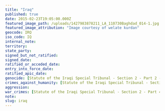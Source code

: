 ```yaml
---
title: "Iraq"
published: true
date: 2015-02-23T19:05:00.000Z
featured_image_path: /uploads/1427983878211_LA_110730Baghdad_014-1.jpg
featured_image_attribution: "Image courtesy of welate kurdan"
geocode: IRQ
iso_code: IQ
internal_note:
territory:
state_party:
signed_but_not_ratified:
signed_date:
ratified_or_acceded_date:
entry_into_force_date:
ratified_apic_date:
genocide: [Statute of the Iraqi Special Tribunal - Section 2 - Part 2 - Article 11](http://preventgenocide.org/law/domestic/iraqispecialtribunal.htm)
crimes_against_humanity: [Statute of the Iraqi Special Tribunal - Section 2 - Part 3 - Article 12](http://preventgenocide.org/law/domestic/iraqispecialtribunal.htm)
aggression:
war_crimes: [Statute of the Iraqi Special Tribunal - Section 2 - Part 4 - Article 13](http://preventgenocide.org/law/domestic/iraqispecialtribunal.htm)
note:
slug: iraq
---
```

